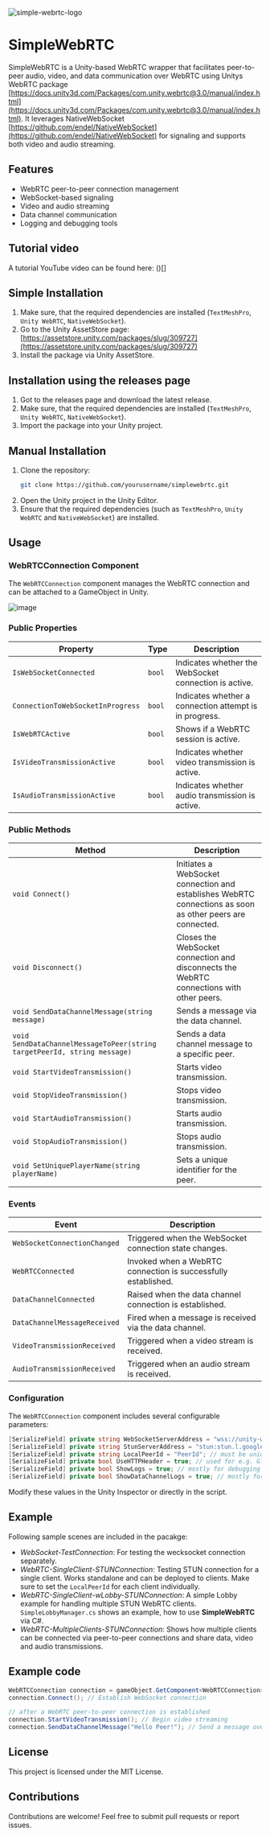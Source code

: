 ![simple-webrtc-logo](https://github.com/user-attachments/assets/4a243ff7-8260-4277-8d7a-844f67ffdcff)

# SimpleWebRTC
SimpleWebRTC is a Unity-based WebRTC wrapper that facilitates peer-to-peer audio, video, and data communication over WebRTC using Unitys WebRTC package [https://docs.unity3d.com/Packages/com.unity.webrtc@3.0/manual/index.html](https://docs.unity3d.com/Packages/com.unity.webrtc@3.0/manual/index.html). It leverages NativeWebSocket [https://github.com/endel/NativeWebSocket](https://github.com/endel/NativeWebSocket) for signaling and supports both video and audio streaming.

## Features
- WebRTC peer-to-peer connection management
- WebSocket-based signaling
- Video and audio streaming
- Data channel communication
- Logging and debugging tools

## Tutorial video
A tutorial YouTube video can be found here: ()[]

## Simple Installation
1. Make sure, that the required dependencies are installed (`TextMeshPro`, `Unity WebRTC`, `NativeWebSocket`).
2. Go to the Unity AssetStore page: [https://assetstore.unity.com/packages/slug/309727](https://assetstore.unity.com/packages/slug/309727)
4. Install the package via Unity AssetStore.

## Installation using the releases page
1. Got to the releases page and download the latest release.
2. Make sure, that the required dependencies are installed (`TextMeshPro`, `Unity WebRTC`, `NativeWebSocket`).
3. Import the package into your Unity project.

## Manual Installation
1. Clone the repository:
   ```sh
   git clone https://github.com/yourusername/simplewebrtc.git
   ```
2. Open the Unity project in the Unity Editor.
3. Ensure that the required dependencies (such as `TextMeshPro`, `Unity WebRTC` and `NativeWebSocket`) are installed.

## Usage
### WebRTCConnection Component
The `WebRTCConnection` component manages the WebRTC connection and can be attached to a GameObject in Unity.

![image](https://github.com/user-attachments/assets/e13c49e9-c9dc-4a5c-9200-94efd4800b1c)

### Public Properties
| Property | Type | Description |
|----------|------|-------------|
| `IsWebSocketConnected` | `bool` | Indicates whether the WebSocket connection is active. |
| `ConnectionToWebSocketInProgress` | `bool` | Indicates whether a connection attempt is in progress. |
| `IsWebRTCActive` | `bool` | Shows if a WebRTC session is active. |
| `IsVideoTransmissionActive` | `bool` | Indicates whether video transmission is active. |
| `IsAudioTransmissionActive` | `bool` | Indicates whether audio transmission is active. |

### Public Methods
| Method | Description |
|--------|-------------|
| `void Connect()` | Initiates a WebSocket connection and establishes WebRTC connections as soon as other peers are connected. |
| `void Disconnect()` | Closes the WebSocket connection and disconnects the WebRTC connections with other peers. |
| `void SendDataChannelMessage(string message)` | Sends a message via the data channel. |
| `void SendDataChannelMessageToPeer(string targetPeerId, string message)` | Sends a data channel message to a specific peer. |
| `void StartVideoTransmission()` | Starts video transmission. |
| `void StopVideoTransmission()` | Stops video transmission. |
| `void StartAudioTransmission()` | Starts audio transmission. |
| `void StopAudioTransmission()` | Stops audio transmission. |
| `void SetUniquePlayerName(string playerName)` | Sets a unique identifier for the peer. |

### Events
| Event | Description |
|-------|-------------|
| `WebSocketConnectionChanged` | Triggered when the WebSocket connection state changes. |
| `WebRTCConnected` | Invoked when a WebRTC connection is successfully established. |
| `DataChannelConnected` | Raised when the data channel connection is established. |
| `DataChannelMessageReceived` | Fired when a message is received via the data channel. |
| `VideoTransmissionReceived` | Triggered when a video stream is received. |
| `AudioTransmissionReceived` | Triggered when an audio stream is received. |

### Configuration
The `WebRTCConnection` component includes several configurable parameters:
```csharp
[SerializeField] private string WebSocketServerAddress = "wss://unity-webrtc-signaling.glitch.me";
[SerializeField] private string StunServerAddress = "stun:stun.l.google.com:19302";
[SerializeField] private string LocalPeerId = "PeerId"; // must be unique for each peer
[SerializeField] private bool UseHTTPHeader = true; // used for e.g. Glitch.com, because headers are needed
[SerializeField] private bool ShowLogs = true; // mostly for debugging purposes, can be disabled
[SerializeField] private bool ShowDataChannelLogs = true; // mostly for debugging purposes, can be disabled
```

Modify these values in the Unity Inspector or directly in the script.

## Example
Following sample scenes are included in the pacakge:
* *WebSocket-TestConnection*: For testing the wecksocket connection separately.
* *WebRTC-SingleClient-STUNConnection*: Testing STUN connection for a single client. Works standalone and can be deployed to clients. Make sure to set the `LocalPeerId` for each client individually.
* *WebRTC-SingleClient-wLobby-STUNConnection*: A simple Lobby example for handling multiple STUN WebRTC clients. `SimpleLobbyManager.cs` shows an example, how to use **SimpleWebRTC** via C#.
* *WebRTC-MultipleClients-STUNConnection*: Shows how multiple clients can be connected via peer-to-peer connections and share data, video and audio transmissions.

## Example code
```csharp
WebRTCConnection connection = gameObject.GetComponent<WebRTCConnection>();
connection.Connect(); // Establish WebSocket connection

// after a WebRTC peer-to-peer connection is established
connection.StartVideoTransmission(); // Begin video streaming
connection.SendDataChannelMessage("Hello Peer!"); // Send a message over the data channel
```

## License
This project is licensed under the MIT License.

## Contributions
Contributions are welcome! Feel free to submit pull requests or report issues.

